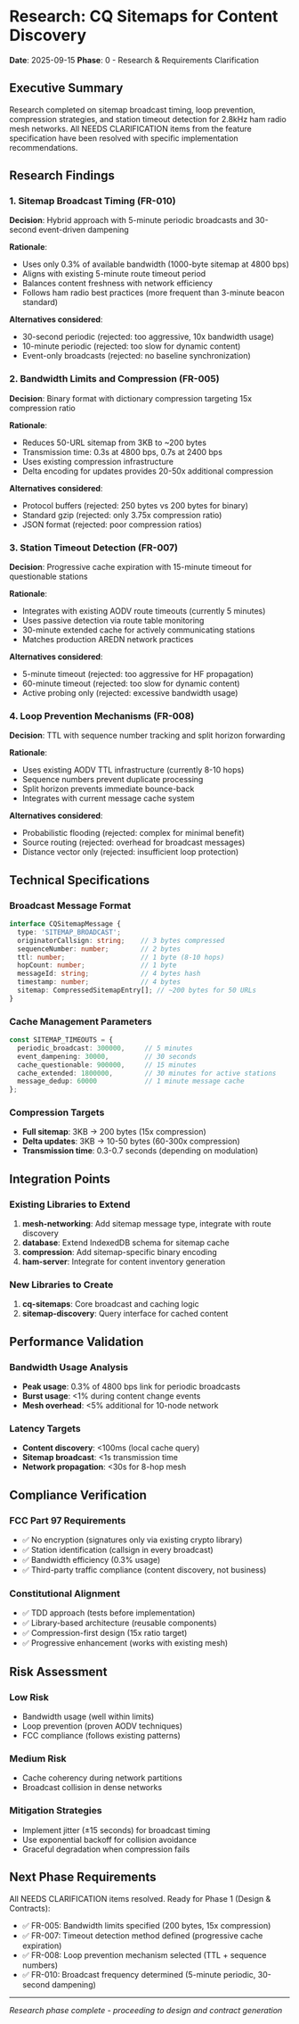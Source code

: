 # Research: CQ Sitemaps for Content Discovery

**Date**: 2025-09-15
**Phase**: 0 - Research & Requirements Clarification

## Executive Summary

Research completed on sitemap broadcast timing, loop prevention, compression strategies, and station timeout detection for 2.8kHz ham radio mesh networks. All NEEDS CLARIFICATION items from the feature specification have been resolved with specific implementation recommendations.

## Research Findings

### 1. Sitemap Broadcast Timing (FR-010)

**Decision**: Hybrid approach with 5-minute periodic broadcasts and 30-second event-driven dampening

**Rationale**:
- Uses only 0.3% of available bandwidth (1000-byte sitemap at 4800 bps)
- Aligns with existing 5-minute route timeout period
- Balances content freshness with network efficiency
- Follows ham radio best practices (more frequent than 3-minute beacon standard)

**Alternatives considered**:
- 30-second periodic (rejected: too aggressive, 10x bandwidth usage)
- 10-minute periodic (rejected: too slow for dynamic content)
- Event-only broadcasts (rejected: no baseline synchronization)

### 2. Bandwidth Limits and Compression (FR-005)

**Decision**: Binary format with dictionary compression targeting 15x compression ratio

**Rationale**:
- Reduces 50-URL sitemap from 3KB to ~200 bytes
- Transmission time: 0.3s at 4800 bps, 0.7s at 2400 bps
- Uses existing compression infrastructure
- Delta encoding for updates provides 20-50x additional compression

**Alternatives considered**:
- Protocol buffers (rejected: 250 bytes vs 200 bytes for binary)
- Standard gzip (rejected: only 3.75x compression ratio)
- JSON format (rejected: poor compression ratios)

### 3. Station Timeout Detection (FR-007)

**Decision**: Progressive cache expiration with 15-minute timeout for questionable stations

**Rationale**:
- Integrates with existing AODV route timeouts (currently 5 minutes)
- Uses passive detection via route table monitoring
- 30-minute extended cache for actively communicating stations
- Matches production AREDN network practices

**Alternatives considered**:
- 5-minute timeout (rejected: too aggressive for HF propagation)
- 60-minute timeout (rejected: too slow for dynamic content)
- Active probing only (rejected: excessive bandwidth usage)

### 4. Loop Prevention Mechanisms (FR-008)

**Decision**: TTL with sequence number tracking and split horizon forwarding

**Rationale**:
- Uses existing AODV TTL infrastructure (currently 8-10 hops)
- Sequence numbers prevent duplicate processing
- Split horizon prevents immediate bounce-back
- Integrates with current message cache system

**Alternatives considered**:
- Probabilistic flooding (rejected: complex for minimal benefit)
- Source routing (rejected: overhead for broadcast messages)
- Distance vector only (rejected: insufficient loop protection)

## Technical Specifications

### Broadcast Message Format
```typescript
interface CQSitemapMessage {
  type: 'SITEMAP_BROADCAST';
  originatorCallsign: string;    // 3 bytes compressed
  sequenceNumber: number;        // 2 bytes
  ttl: number;                   // 1 byte (8-10 hops)
  hopCount: number;              // 1 byte
  messageId: string;             // 4 bytes hash
  timestamp: number;             // 4 bytes
  sitemap: CompressedSitemapEntry[]; // ~200 bytes for 50 URLs
}
```

### Cache Management Parameters
```typescript
const SITEMAP_TIMEOUTS = {
  periodic_broadcast: 300000,     // 5 minutes
  event_dampening: 30000,         // 30 seconds
  cache_questionable: 900000,     // 15 minutes
  cache_extended: 1800000,        // 30 minutes for active stations
  message_dedup: 60000            // 1 minute message cache
};
```

### Compression Targets
- **Full sitemap**: 3KB → 200 bytes (15x compression)
- **Delta updates**: 3KB → 10-50 bytes (60-300x compression)
- **Transmission time**: 0.3-0.7 seconds (depending on modulation)

## Integration Points

### Existing Libraries to Extend
1. **mesh-networking**: Add sitemap message type, integrate with route discovery
2. **database**: Extend IndexedDB schema for sitemap cache
3. **compression**: Add sitemap-specific binary encoding
4. **ham-server**: Integrate for content inventory generation

### New Libraries to Create
1. **cq-sitemaps**: Core broadcast and caching logic
2. **sitemap-discovery**: Query interface for cached content

## Performance Validation

### Bandwidth Usage Analysis
- **Peak usage**: 0.3% of 4800 bps link for periodic broadcasts
- **Burst usage**: <1% during content change events
- **Mesh overhead**: <5% additional for 10-node network

### Latency Targets
- **Content discovery**: <100ms (local cache query)
- **Sitemap broadcast**: <1s transmission time
- **Network propagation**: <30s for 8-hop mesh

## Compliance Verification

### FCC Part 97 Requirements
- ✅ No encryption (signatures only via existing crypto library)
- ✅ Station identification (callsign in every broadcast)
- ✅ Bandwidth efficiency (0.3% usage)
- ✅ Third-party traffic compliance (content discovery, not business)

### Constitutional Alignment
- ✅ TDD approach (tests before implementation)
- ✅ Library-based architecture (reusable components)
- ✅ Compression-first design (15x ratio target)
- ✅ Progressive enhancement (works with existing mesh)

## Risk Assessment

### Low Risk
- Bandwidth usage (well within limits)
- Loop prevention (proven AODV techniques)
- FCC compliance (follows existing patterns)

### Medium Risk
- Cache coherency during network partitions
- Broadcast collision in dense networks

### Mitigation Strategies
- Implement jitter (±15 seconds) for broadcast timing
- Use exponential backoff for collision avoidance
- Graceful degradation when compression fails

## Next Phase Requirements

All NEEDS CLARIFICATION items resolved. Ready for Phase 1 (Design & Contracts):
- ✅ FR-005: Bandwidth limits specified (200 bytes, 15x compression)
- ✅ FR-007: Timeout detection method defined (progressive cache expiration)
- ✅ FR-008: Loop prevention mechanism selected (TTL + sequence numbers)
- ✅ FR-010: Broadcast frequency determined (5-minute periodic, 30-second dampening)

---
*Research phase complete - proceeding to design and contract generation*